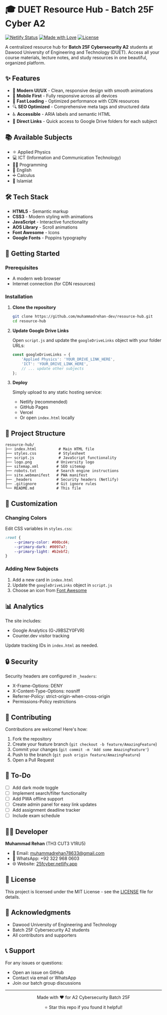 # 🎓 DUET Resource Hub - Batch 25F Cyber A2

[![Netlify Status](https://img.shields.io/badge/netlify-deployed-success?style=flat-square)](https://25fcyber.netlify.app/)
[![Made with Love](https://img.shields.io/badge/Made%20with-❤️-red?style=flat-square)](https://25fcyber.netlify.app/)
[![License](https://img.shields.io/badge/license-MIT-blue?style=flat-square)](LICENSE)

A centralized resource hub for **Batch 25F Cybersecurity A2** students at Dawood University of Engineering and Technology (DUET). Access all your course materials, lecture notes, and study resources in one beautiful, organized platform.

## ✨ Features

- 🎨 **Modern UI/UX** - Clean, responsive design with smooth animations
- 📱 **Mobile First** - Fully responsive across all devices
- 🚀 **Fast Loading** - Optimized performance with CDN resources
- 🔍 **SEO Optimized** - Comprehensive meta tags and structured data
- ♿ **Accessible** - ARIA labels and semantic HTML
- 🎯 **Direct Links** - Quick access to Google Drive folders for each subject

## 📚 Available Subjects

- ⚛️ Applied Physics
- 💻 ICT (Information and Communication Technology)
- 👨‍💻 Programming
- 📖 English
- ➗ Calculus
- 🕌 Islamiat

## 🛠️ Tech Stack

- **HTML5** - Semantic markup
- **CSS3** - Modern styling with animations
- **JavaScript** - Interactive functionality
- **AOS Library** - Scroll animations
- **Font Awesome** - Icons
- **Google Fonts** - Poppins typography

## 🚀 Getting Started

### Prerequisites

- A modern web browser
- Internet connection (for CDN resources)

### Installation

1. **Clone the repository**
   ```bash
   git clone https://github.com/muhammadrehan-dev/resource-hub.git
   cd resource-hub
   ```

2. **Update Google Drive Links**
   
   Open `script.js` and update the `googleDriveLinks` object with your folder URLs:
   ```javascript
   const googleDriveLinks = {
       'Applied Physics': 'YOUR_DRIVE_LINK_HERE',
       'ICT': 'YOUR_DRIVE_LINK_HERE',
       // ... update other subjects
   };
   ```

3. **Deploy**
   
   Simply upload to any static hosting service:
   - Netlify (recommended)
   - GitHub Pages
   - Vercel
   - Or open `index.html` locally

## 📁 Project Structure

```
resource-hub/
├── index.html          # Main HTML file
├── styles.css          # Stylesheet
├── script.js           # JavaScript functionality
├── logo.png           # University logo
├── sitemap.xml        # SEO sitemap
├── robots.txt         # Search engine instructions
├── site.webmanifest   # PWA manifest
├── _headers           # Security headers (Netlify)
├── .gitignore         # Git ignore rules
└── README.md          # This file
```

## 🎨 Customization

### Changing Colors

Edit CSS variables in `styles.css`:
```css
:root {
    --primary-color: #00bcd4;
    --primary-dark: #0097a7;
    --primary-light: #b2ebf2;
}
```

### Adding New Subjects

1. Add a new card in `index.html`
2. Update the `googleDriveLinks` object in `script.js`
3. Choose an icon from [Font Awesome](https://fontawesome.com/icons)

## 📊 Analytics

The site includes:
- Google Analytics (G-J9BSZY0FVR)
- Counter.dev visitor tracking

Update tracking IDs in `index.html` as needed.

## 🔒 Security

Security headers are configured in `_headers`:
- X-Frame-Options: DENY
- X-Content-Type-Options: nosniff
- Referrer-Policy: strict-origin-when-cross-origin
- Permissions-Policy restrictions

## 🤝 Contributing

Contributions are welcome! Here's how:

1. Fork the repository
2. Create your feature branch (`git checkout -b feature/AmazingFeature`)
3. Commit your changes (`git commit -m 'Add some AmazingFeature'`)
4. Push to the branch (`git push origin feature/AmazingFeature`)
5. Open a Pull Request

## 📝 To-Do

- [ ] Add dark mode toggle
- [ ] Implement search/filter functionality
- [ ] Add PWA offline support
- [ ] Create admin panel for easy link updates
- [ ] Add assignment deadline tracker
- [ ] Include exam schedule

## 👨‍💻 Developer

**Muhammad Rehan** (TH3 CUT3 V1RU5)

- 📧 Email: muhammadrehan78633@gmail.com
- 📱 WhatsApp: +92 322 968 0603
- 🌐 Website: [25fcyber.netlify.app](https://25fcyber.netlify.app)

## 📄 License

This project is licensed under the MIT License - see the [LICENSE](LICENSE) file for details.

## 🙏 Acknowledgments

- Dawood University of Engineering and Technology
- Batch 25F Cybersecurity A2 students
- All contributors and supporters

## 📞 Support

For any issues or questions:
- Open an issue on GitHub
- Contact via email or WhatsApp
- Join our batch group discussions

---

<div align="center">
Made with ❤️ for A2 Cybersecurity Batch 25F

⭐ Star this repo if you found it helpful!
</div>
